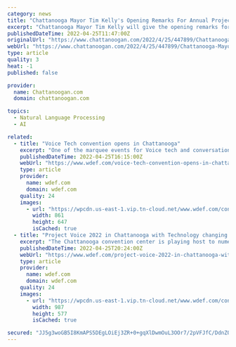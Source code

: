 ```yaml
---
category: news
title: "Chattanooga Mayor Tim Kelly's Opening Remarks For Annual Project Voice Conference To Be Analyzed By AI"
excerpt: "Chattanooga Mayor Tim Kelly will give the opening remarks for Project Voice 2022, an event for voice tech and conversational AI in America. These opening remarks are scheduled at the Chattanooga Convention Center."
publishedDateTime: 2022-04-25T11:47:00Z
originalUrl: "https://www.chattanoogan.com/2022/4/25/447899/Chattanooga-Mayor-Tim-Kelly-s-Opening.aspx"
webUrl: "https://www.chattanoogan.com/2022/4/25/447899/Chattanooga-Mayor-Tim-Kelly-s-Opening.aspx"
type: article
quality: 3
heat: -1
published: false

provider:
  name: Chattanoogan.com
  domain: chattanoogan.com

topics:
  - Natural Language Processing
  - AI

related:
  - title: "Voice Tech convention opens in Chattanooga"
    excerpt: "One of the marquee events for Voice tech and conversational A-I in America is in Chattanooga. For the next three days The Chattanooga convention center is playing host to several tech companies. Mayor Tim Kelly gave opening remarks and those works were transcribed in real-time by Deepgram,"
    publishedDateTime: 2022-04-25T16:15:00Z
    webUrl: "https://www.wdef.com/voice-tech-convention-opens-in-chattanooga/"
    type: article
    provider:
      name: wdef.com
      domain: wdef.com
    quality: 24
    images:
      - url: "https://wpcdn.us-east-1.vip.tn-cloud.net/www.wdef.com/content/uploads/2022/04/p/v/project-voice.jpg"
        width: 861
        height: 647
        isCached: true
  - title: "Project Voice 2022 in Chattanooga with Technology changing the world"
    excerpt: "The Chattanooga convention center is playing host to numerous tech companies, for the next three days, for Project Voice 2022. “Chattanooga, like many other midsize cities, really has to battle for economic power and relevance relative to our bigger cities,"
    publishedDateTime: 2022-04-25T20:24:00Z
    webUrl: "https://www.wdef.com/project-voice-2022-in-chattanooga-with-technology-changing-the-world/"
    type: article
    provider:
      name: wdef.com
      domain: wdef.com
    quality: 24
    images:
      - url: "https://wpcdn.us-east-1.vip.tn-cloud.net/www.wdef.com/content/uploads/2022/04/d/i/project-voice.png"
        width: 987
        height: 577
        isCached: true

secured: "JJ5g3woGB5I8KmAPS5DEgLOiEj3ZR+0+gqXlDwmOuL3OOr7/2pVFJfC/DdnZOpRosno/cvUroREFriBX1rkPu9dPbXbVxMYO3GcLn0Hs/T+kBbOGHrNIb6ls5zkrKoH95IZGHILsUOdGwAbgdvUL5sV0Jt7OQkXzqXGycu4h/YjV1V7Olg/++0Sb7JV0N8Ls/Y1laIE5yZIHnDaNNuVYagamgJs0gj8LihDpJg1sf6UXVMOShftfnwWPsOuNMRBPpByGVNtmANYpIYNEdCeiBZnREAjeXgxBuck6TFkDTIxu4b4GLYUvrakzdWd/7rv3vgIa9B1m3bfX/RpV7UD94VaEIDwFKIXHjkd+HBpHyYo=;OM6FmQipCAEDx8/q/VY2Yw=="
---
```


